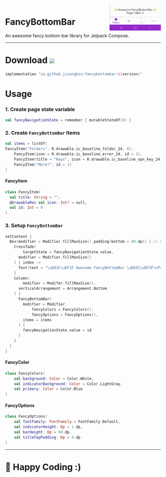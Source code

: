 <img src="FancyBottomBar.gif" width="33%" align="right"/>

# FancyBottomBar

An awesome fancy bottom-bar library for Jetpack Compose.

-----

# Download [![](https://img.shields.io/maven-central/v/io.github.jisungbin/fancybottombar)](https://search.maven.org/artifact/io.github.jisungbin/fancybottombar)

```groovy
implementation "io.github.jisungbin:fancybottombar:${version}"
```

# Usage

### 1. Create page state variable

```kotlin
val fancyNavigationState = remember { mutableStateOf(0) }
```



### 2. Create `FancyBottomBar` Items

```kotlin
val items = listOf(
FancyItem("Folders", R.drawable.ic_baseline_folder_24, 0),
	FancyItem(icon = R.drawable.ic_baseline_error_24, id = 1),
	FancyItem(title = "Keys", icon = R.drawable.ic_baseline_vpn_key_24, id = 2),
 	FancyItem("More?", id = 3)
)
```

#### FancyItem

```kotlin
class FancyItem(
  val title: String = "",
  @DrawableRes val icon: Int? = null, 
  val id: Int = 0
)
```



### 3. Setup `FancyBottomBar`

```kotlin
setContent {
  Box(modifier = Modifier.fillMaxSize().padding(bottom = 80.dp)) { // 80dp: FancyBottomBar default height(60.dp) + bottom margin(20.dp)
    Crossfade(
    	targetState = fancyNavigationState.value,
      modifier = Modifier.fillMaxSize()
    ) { index ->
      Text(text = "\uD83C\uDF1F Awesome FancyBottomBar \uD83C\uDF1F\nPage index: $index")
    }
    Column(
    	modifier = Modifer.fillMaxSize(),
      verticalArrangement = Arrangement.Bottom
    ) {
      FancyBottomBar(
        modifier = Modifier,
    		fancyColors = FancyColors(),
    		fancyOptions = FancyOptions(),
        items = items
      ) {
        fancyNavigationState.value = id
      }
    }
  }
}
```

#### FancyColor

```kotlin
class FancyColors(
    val background: Color = Color.White,
    val indicatorBackground: Color = Color.LightGray,
    val primary: Color = Color.Blue
)
```

#### FancyOptions

```kotlin
class FancyOptions(
    val fontFamily: FontFamily = FontFamily.Default,
    val indicatorHeight: Dp = 1.dp,
    val barHeight: Dp = 60.dp,
    val titleTopPadding: Dp = 4.dp
)
```




---

# 🤗 Happy Coding :)

